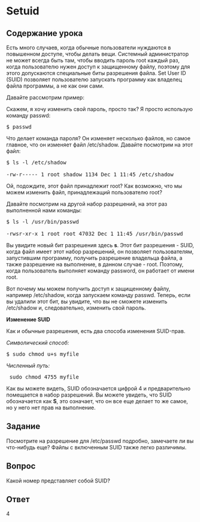 # Setuid

## Содержание урока

Есть много случаев, когда обычные пользователи нуждаются в повышенном доступе, чтобы делать вещи. Системный администратор не может всегда быть там, чтобы вводить пароль root каждый раз, когда пользователю нужен доступ к защищенному файлу, поэтому для этого допускаются специальные биты разрешения файла. Set User ID (SUID) позволяет пользователю запускать программу как владелец файла программы, а не как они сами.

Давайте рассмотрим пример: 

Скажем, я хочу изменить свой пароль, просто так? Я просто использую команду passwd:

<pre>$ passwd</pre>

Что делает команда пароля? Он изменяет несколько файлов, но самое главное, что он изменяет файл /etc/shadow. Давайте посмотрим на этот файл:

<pre>$ ls -l /etc/shadow

-rw-r----- 1 root shadow 1134 Dec 1 11:45 /etc/shadow
</pre>

Ой, подождите, этот файл принадлежит root? Как возможно, что мы можем изменить файл, принадлежащий пользователю root? 

Давайте посмотрим на другой набор разрешений, на этот раз выполненной нами команды: 

<pre>$ ls -l /usr/bin/passwd

-rwsr-xr-x 1 root root 47032 Dec 1 11:45 /usr/bin/passwd
</pre>

Вы увидите новый бит разрешения здесь <b>s</b>. Этот бит разрешения - SUID, когда файл имеет этот набор разрешений, он позволяет пользователям, запустившим программу, получить разрешение владельца файла, а также разрешение на выполнение, в данном случае - root. Поэтому, когда пользователь выполняет команду password, он работает от имени root.

Вот почему мы можем получить доступ к защищенному файлу, например /etc/shadow, когда запускаем команду passwd. Теперь, если вы удалили этот бит, вы увидите, что вы не сможете изменить /etc/shadow и, следовательно, изменить свой пароль.

<b>Изменение SUID</b>

Как и обычные разрешения, есть два способа изменения SUID-прав. 

<i>Символический способ:</i>
<pre>$ sudo chmod u+s myfile</pre>

<i>Численный путь:</i>
<pre> sudo chmod 4755 myfile</pre>

Как вы можете видеть, SUID обозначается цифрой 4 и предварительно помещается в набор разрешений. Вы можете увидеть, что SUID обозначается как <b>S</b>, это означает, что он все еще делает то же самое, но у него нет прав на выполнение.

## Задание

Посмотрите на разрешение для /etc/passwd подробно, замечаете ли вы что-нибудь еще? Файлы с включенным SUID также легко различимы.

## Вопрос

Какой номер представляет собой SUID?

## Ответ

4
